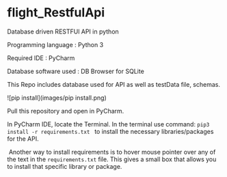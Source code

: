 # flight_RestfulApi
 Database driven RESTFUl API in python

Programming language : Python 3

Required IDE : PyCharm

Database software used : DB Browser for SQLite


This Repo includes database used for API as well as  testData file, schemas.  

![pip install](images/pip install.png)

Pull this repository and open in PyCharm.

In PyCharm IDE, locate the Terminal. In the terminal use command: 
		`pip3 install -r requirements.txt ` 
		to install the necessary libraries/packages for the API.

​		Another way to install requirements is to hover mouse pointer over any of the text in the `requirements.txt` file. This gives a small 		box that allows you to install that specific library or package.

